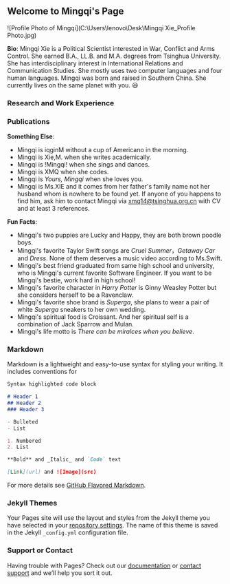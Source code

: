 ## Welcome to Mingqi's Page

![Profile Photo of Mingqi](C:\Users\lenovo\Desk\Mingqi Xie_Profile Photo.jpg)

**Bio**: Mingqi Xie is a Political Scientist interested in War, Conflict and Arms Control. She earned B.A., LL.B. and M.A. degrees from Tsinghua University. She has interdisciplinary interest in International Relations and Communication Studies. She mostly uses two computer languages and four human languages. Mingqi was born and raised in Southern China. She currently lives on the same planet with you. :smiley:

### Research and Work Experience

### Publications

**Something Else**: 
- Mingqi is iqginM without a cup of Americano in the morning. 
- Mingqi is Xie,M. when she writes academically. 
- Mingqi is !Mingqi! when she sings and dances. 
- Mingqi is XMQ when she codes. 
- Mingqi is *Yours, Mingqi* when she loves you. 
- Mingqi is Ms.XIE and it comes from her father's family name not her husband whom is nowhere to be found yet. If anyone of you happens to find him, ask him to contact Mingqi via [xmq14@tsinghua.org.cn](xmq14@tsinghua.org.cn) with CV and at least 3 references.

**Fun Facts**: 
- Mingqi's two puppies are Lucky and Happy, they are both brown poodle boys.
- Mingqi's favorite Taylor Swift songs are *Cruel Summer*，*Getaway Car* and *Dress*. None of them deserves a music video according to Ms.Swift. 
- Mingqi's best friend graduated from same high school and university, who is Mingqi's current favorite Software Engineer. If you want to be Mingqi's bestie, work hard in high school! 
- Mingqi's favorite character in *Harry Potter* is Ginny Weasley Potter but she considers herself to be a Ravenclaw. 
- Mingqi's favorite shoe brand is *Superga*, she plans to wear a pair of white *Superga* sneakers to her own wedding.
- Mingqi's spiritual food is Croissant. And her spiritual self is a combination of Jack Sparrow and Mulan.
- Mingqi's life motto is *There can be miralces when you believe*.


###

### Markdown

Markdown is a lightweight and easy-to-use syntax for styling your writing. It includes conventions for

```markdown
Syntax highlighted code block

# Header 1
## Header 2
### Header 3

- Bulleted
- List

1. Numbered
2. List

**Bold** and _Italic_ and `Code` text

[Link](url) and ![Image](src)
```

For more details see [GitHub Flavored Markdown](https://guides.github.com/features/mastering-markdown/).

### Jekyll Themes

Your Pages site will use the layout and styles from the Jekyll theme you have selected in your [repository settings](https://github.com/mingqi2014/mingqi2014.github.io/settings). The name of this theme is saved in the Jekyll `_config.yml` configuration file.

### Support or Contact

Having trouble with Pages? Check out our [documentation](https://docs.github.com/categories/github-pages-basics/) or [contact support](https://github.com/contact) and we’ll help you sort it out.
